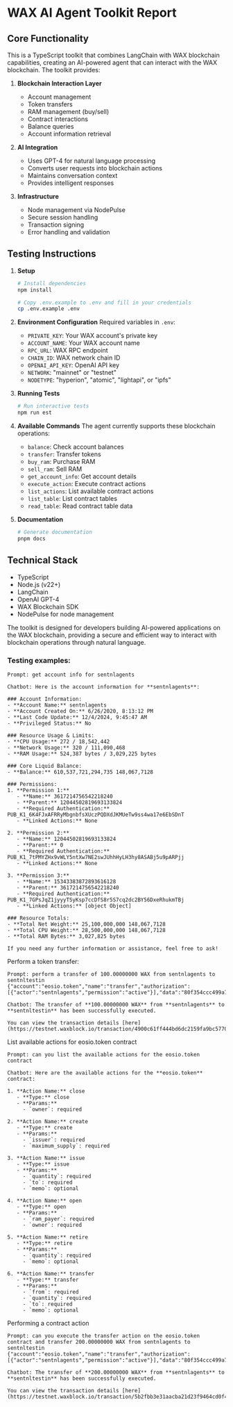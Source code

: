 # WAX AI Agent Toolkit Report

## Core Functionality
This is a TypeScript toolkit that combines LangChain with WAX blockchain capabilities, creating an AI-powered agent that can interact with the WAX blockchain. The toolkit provides:

1. **Blockchain Interaction Layer**
   - Account management
   - Token transfers
   - RAM management (buy/sell)
   - Contract interactions
   - Balance queries
   - Account information retrieval

2. **AI Integration**
   - Uses GPT-4 for natural language processing
   - Converts user requests into blockchain actions
   - Maintains conversation context
   - Provides intelligent responses

3. **Infrastructure**
   - Node management via NodePulse
   - Secure session handling
   - Transaction signing
   - Error handling and validation

## Testing Instructions

1. **Setup**
   ```bash
   # Install dependencies
   npm install
   
   # Copy .env.example to .env and fill in your credentials
   cp .env.example .env
   ```

2. **Environment Configuration**
   Required variables in `.env`:
   - `PRIVATE_KEY`: Your WAX account's private key
   - `ACCOUNT_NAME`: Your WAX account name
   - `RPC_URL`: WAX RPC endpoint
   - `CHAIN_ID`: WAX network chain ID
   - `OPENAI_API_KEY`: OpenAI API key
   - `NETWORK`: "mainnet" or "testnet"
   - `NODETYPE`: "hyperion", "atomic", "lightapi", or "ipfs"

3. **Running Tests**
   ```bash
   # Run interactive tests
   npm run est

   ```

4. **Available Commands**
   The agent currently supports these blockchain operations:
   - `balance`: Check account balances
   - `transfer`: Transfer tokens
   - `buy_ram`: Purchase RAM
   - `sell_ram`: Sell RAM
   - `get_account_info`: Get account details
   - `execute_action`: Execute contract actions
   - `list_actions`: List available contract actions
   - `list_table`: List contract tables
   - `read_table`: Read contract table data

5. **Documentation**
   ```bash
   # Generate documentation
   pnpm docs
   ```

## Technical Stack
- TypeScript
- Node.js (v22+)
- LangChain
- OpenAI GPT-4
- WAX Blockchain SDK
- NodePulse for node management

The toolkit is designed for developers building AI-powered applications on the WAX blockchain, providing a secure and efficient way to interact with blockchain operations through natural language. 



### Testing examples:

```
Prompt: get account info for sentnlagents

Chatbot: Here is the account information for **sentnlagents**:

### Account Information:
- **Account Name:** sentnlagents
- **Account Created On:** 6/26/2020, 8:13:12 PM
- **Last Code Update:** 12/4/2024, 9:45:47 AM
- **Privileged Status:** No

### Resource Usage & Limits:
- **CPU Usage:** 272 / 18,542,442
- **Network Usage:** 320 / 111,090,468
- **RAM Usage:** 524,387 bytes / 3,029,225 bytes

### Core Liquid Balance:
- **Balance:** 610,537,721,294,735 148,067,7128

### Permissions:
1. **Permission 1:**
   - **Name:** 3617214756542218240
   - **Parent:** 12044502819693133824
   - **Required Authentication:** PUB_K1_6K4FJxAFRRyMbgnbfsXUczPQDXdJKMUeTw9ss4wa17e6EbSDnT
   - **Linked Actions:** None

2. **Permission 2:**
   - **Name:** 12044502819693133824
   - **Parent:** 0
   - **Required Authentication:** PUB_K1_7tPMYZHx9vWLY5ntXw7NE2swJUhhHyLH3hy8ASABj5u9pARPjj
   - **Linked Actions:** None

3. **Permission 3:**
   - **Name:** 15343383872893616128
   - **Parent:** 3617214756542218240
   - **Required Authentication:** PUB_K1_7GPsJqZ1jyyyTSyKsp7ccDfS8r5S7cq2dc2BY56DxeRhukmTBj
   - **Linked Actions:** [object Object]

### Resource Totals:
- **Total Net Weight:** 25,100,000,000 148,067,7128
- **Total CPU Weight:** 28,500,000,000 148,067,7128
- **Total RAM Bytes:** 3,027,825 bytes

If you need any further information or assistance, feel free to ask!
```


Perform a token transfer:

```
Prompt: perform a transfer of 100.00000000 WAX from sentnlagents to sentnltestin
{"account":"eosio.token","name":"transfer","authorization":[{"actor":"sentnlagents","permission":"active"}],"data":"80f354ccc499a7c2305dc62ac799a7c200e40b540200000008574158000000002a5472616e736665722066726f6d2073656e746e6c6167656e747320746f2073656e746e6c74657374696e"}

Chatbot: The transfer of **100.00000000 WAX** from **sentnlagents** to **sentnltestin** has been successfully executed.

You can view the transaction details [here](https://testnet.waxblock.io/transaction/4900c61ff444bd6dc2159fa9bc57708d84c697edd062148326ef3e383f722155).
```

List available actions for eosio.token contract

```
Prompt: can you list the available actions for the eosio.token contract

Chatbot: Here are the available actions for the **eosio.token** contract:

1. **Action Name:** close
   - **Type:** close
   - **Params:** 
     - `owner`: required

2. **Action Name:** create
   - **Type:** create
   - **Params:** 
     - `issuer`: required
     - `maximum_supply`: required

3. **Action Name:** issue
   - **Type:** issue
   - **Params:** 
     - `quantity`: required
     - `to`: required
     - `memo`: optional

4. **Action Name:** open
   - **Type:** open
   - **Params:** 
     - `ram_payer`: required
     - `owner`: required

5. **Action Name:** retire
   - **Type:** retire
   - **Params:** 
     - `quantity`: required
     - `memo`: optional

6. **Action Name:** transfer
   - **Type:** transfer
   - **Params:** 
     - `from`: required
     - `quantity`: required
     - `to`: required
     - `memo`: optional
```

Performing a contract action

```
Prompt: can you execute the transfer action on the eosio.token contract and transfer 200.00000000 WAX from sentnlagents to sentnltestin
{"account":"eosio.token","name":"transfer","authorization":[{"actor":"sentnlagents","permission":"active"}],"data":"80f354ccc499a7c2305dc62ac799a7c200c817a80400000008574158000000002a5472616e736665722066726f6d2073656e746e6c6167656e747320746f2073656e746e6c74657374696e"}

Chatbot: The transfer of **200.00000000 WAX** from **sentnlagents** to **sentnltestin** has been successfully executed.

You can view the transaction details [here](https://testnet.waxblock.io/transaction/5b2fbb3e31aacba21d23f9464cd0f48bb1ed9edeec705ed7c4c9fd4cc48447d1).

```